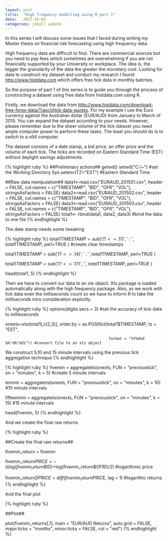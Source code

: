 ```yaml
---
layout: post
title:  "High frequency modelling using R part 1"
date:   2017-10-03
categories: jekyll update
---
```


<!-- Global Site Tag (gtag.js) - Google Analytics -->
<script async src="https://www.googletagmanager.com/gtag/js?id=UA-107545335-1"></script>
<script>
  window.dataLayer = window.dataLayer || [];
  function gtag(){dataLayer.push(arguments)};
  gtag('js', new Date());

  gtag('config', 'UA-107545335-1');
</script>


In this series I will discuss some issues that I faced during writing my Master thesis on financial risk forecasting using high frequency data.

High frequency data are difficult to find. There are commercial sources but you need to pay fees which sometimes are overwhelming if you are not financially supported by your University or workplace. The idea is, the bigger the granularity of the data the greater the monetary cost. Looking for data to construct my dataset and conduct my research I found <a href="http://www.histdata.com/">http://www.histdata.com</a> which offers free tick data in monthly batches.

So the purpose of part 1 of this series is to guide you through the process of constructing a dataset using free data from histdata.com using R.

Firstly, we download the data from http://www.histdata.com/download-free-forex-data/?/ascii/tick-data-quotes. For my example I use the Euro currency against the Australian dollar (EUR/AUD) from January to March of 2015. You can expand the dataset according to your needs. However, please remember due to the sheer volume of the tick dataset you need ample computer power to perform these tasks. The least you should do is to switch to a x64 computer.

The dataset consists of a date stamp, a bid price, an offer price and the volume of each tick. The ticks are recorded on Eastern Standard Time (EST) without daylight savings adjustments.

{% highlight ruby %}
##Preliminary actions##
getwd()
setwd("C:/~") #set the Working Directory
Sys.setenv(TZ="EST") #Eastern Standard Time

##Raw data manipulation##
data1<-read.csv("EURAUD_201501.csv", header = FALSE, col.names = c("TIMESTAMP", "BID", "OFR", "VOL"), stringsAsFactors = FALSE)
data2<-read.csv("EURAUD_201502.csv", header = FALSE, col.names = c("TIMESTAMP", "BID", "OFR", "VOL"), stringsAsFactors = FALSE)
data3<-read.csv("EURAUD_201503.csv", header = FALSE, col.names = c("TIMESTAMP", "BID", "OFR", "VOL"), stringsAsFactors = FALSE)
total1<- rbind(data1, data2, data3) #bind the data to one file
{% endhighlight %}

The date stamp needs some tweaking

{% highlight ruby %}
total1$TIMESTAMP = sub( '(?<=.{11})', ':', total1$TIMESTAMP, perl=TRUE ) #create clear timestamps

total1$TIMESTAMP = sub( '(?<=.{14})', ':', total1$TIMESTAMP, perl=TRUE )

total1$TIMESTAMP = sub( '(?<=.{17})', '.', total1$TIMESTAMP, perl=TRUE )

head(total1, 5)
{% endhighlight %}

Then we have to convert our data to an xts object. Xts package is loaded automatically along with the high frequency package. Also, as we work with tick data even the milliseconds count so we have to inform R to take the milliseconds intro consideration explicitly.

{% highlight ruby %}
options(digits.secs = 3) #set the accuracy of tick-data to millieseconds

onexts=xts(total1[,c(2,3)], order.by = as.POSIXct(total1$TIMESTAMP, tz = "EST",

                                                  format = "%Y%m%d %H:%M:%OS")) #convert file to an xts object


We construct 5,10 and 15 minute intervals using the previous tick aggregation technique
{% endhighlight %}


{% highlight ruby %}
fivemin = aggregatets(onexts, FUN = "previoustick", on = "minutes", k = 5) #create 5 minute intervals

tenmin = aggregatets(onexts, FUN = "previoustick", on = "minutes", k = 10) #10 minute intervals

fifteenmin = aggregatets(onexts, FUN = "previoustick", on = "minutes", k = 15) #15 minute intervals

head(fivemin, 5)
{% endhighlight %}


And we create the final raw returns

{% highlight ruby %}

##Create the final raw returns##

fivemin_return = fivemin

fivemin_return$PRICE<-((log(fivemin_return$BID)+log(fivemin_return$OFR))/2) #logarithmic price

fivemin_return$DPRICE = diff(fivemin_return$PRICE, lag = 1) #logarithic returns
{% endhighlight %}


And the final plot

{% highlight ruby %}

##Plot##

plot(fivemin_returns[,1], main = "EUR/AUD Returns", auto.grid = FALSE, major.ticks = "months", minor.ticks = FALSE, col = "red")
{% endhighlight %}






